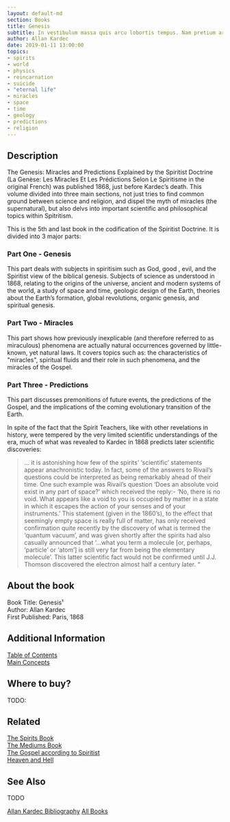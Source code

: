 ```yaml
---
layout: default-md
section: Books
title: Genesis
subtitle: In vestibulum massa quis arcu lobortis tempus. Nam pretium arcu in odio vulputate luctus.
author: Allan Kardec
date: 2019-01-11 13:00:00
topics: 
- spirits
- world
- physics
- reincarnation
- suicide
- "eternal life"
- miracles
- space
- time
- geology
- predictions
- religion
---
```


## Description
The Genesis: Miracles and Predictions Explained by the Spiritist Doctrine (La Genèse: Les Miracles Et Les Prédictions Selon Le Spiritisme in the original French) was published 1868, just before Kardec’s death. This volume divided into three main sections, not just tries to find common ground between science and religion, and dispel the myth of miracles (the supernatural), but also delvs into important scientific and philosophical topics within Spitritism.

This is the 5th and last book in the codification of the Spiritist Doctrine.  It is divided into 3 major parts:

### Part One - Genesis
This part deals with subjects in spiritisim such as God, good , evil, and the Spiritist view of the biblical genesis. Subjects of science as understood in 1868, relating to the origins of the universe, ancient and modern systems of the world, a study of space and time, geologic design of the Earth, theories about the Earth’s formation, global revolutions, organic genesis, and spiritual genesis.

### Part Two - Miracles
This part shows how previously inexplicable (and therefore referred to as miraculous) phenomena are actually natural occurrences governed by little-known, yet natural laws.  It covers topics such as: the characteristics of "miracles", spiritual fluids and their role in such phenomena, and the miracles of the Gospel.

### Part Three - Predictions
This part discusses premonitions of future events, the predictions of the Gospel, and the implications of the coming evolutionary transition of the Earth.

In spite of the fact that the Spirit Teachers, like with other revelations in history, were tempered by the very limited scientific understandings of the era, much of what was revealed to Kardec in 1868 predicts later scientific discoveries:

> … it is astonishing how few of the spirits’ ‘scientific’ statements appear anachronistic today. In fact, some of the answers to Rivail’s questions could be interpreted as being remarkably ahead of their time. One such example was Rivail’s question ‘Does an absolute void exist in any part of space?’ which received the reply:- ‘No, there is no void. What appears like a void to you is occupied by matter in a state in which it escapes the action of your senses and of your instruments.’ This statement (given in the 1860’s), to the effect that seemingly empty space is really full of matter, has only received confirmation quite recently by the discovery of what is termed the ‘quantum vacuum’, and was given shortly after the spirits had also casually announced that ‘…what you term a molecule [or, perhaps, ‘particle’ or ‘atom’] is still very far from being the elementary molecule’. This latter scientific fact would not be confirmed until J.J. Thomson discovered the electron almost half a century later. “ 


## About the book
Book Title: Genesis¹  
Author: Allan Kardec  
First Published: Paris, 1868   


## Additional Information
[Table of Contents](contents)  
[Main Concepts](concepts)  

## Where to buy?
TODO:

## Related
[The Spirits Book](../spirits-book)  
[The Mediums Book](../mediums-book)  
[The Gospel according to Spiritist](../gospel-according-spiritism)  
[Heaven and Hell](../heaven-and-hell)  

## See Also
TODO


<a href="/books/allan-kardec" class="button">Allan Kardec Bibliography</a>
<a href="/books" class="button">All Books</a>
